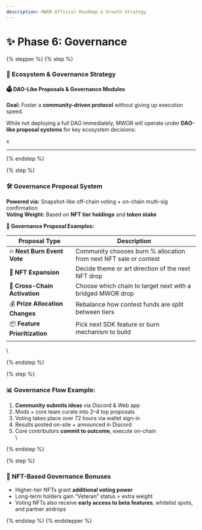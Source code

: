 ```yaml
---
description: MWOR Official Roadmap & Growth Strategy
---
```


# ✨ Phase 6: Governance

{% stepper %}
{% step %}
### 🧠 Ecosystem & Governance Strategy

#### 🗳️ DAO-Like Proposals & Governance Modules

**Goal:** Foster a **community-driven protocol** without giving up execution speed.

While not deploying a full DAO immediately, MWOR will operate under **DAO-like proposal systems** for key ecosystem decisions:

x

***


{% endstep %}

{% step %}
### 🛠️ Governance Proposal System

**Powered via:** Snapshot-like off-chain voting + on-chain multi-sig confirmation\
**Voting Weight:** Based on **NFT tier holdings** and **token stake**

**🧩 Governance Proposal Examples:**

| Proposal Type                   | Description                                                       |
| ------------------------------- | ----------------------------------------------------------------- |
| 🔥 **Next Burn Event Vote**     | Community chooses burn % allocation from next NFT sale or contest |
| 🎨 **NFT Expansion**            | Decide theme or art direction of the next NFT drop                |
| 🌉 **Cross-Chain Activation**   | Choose which chain to target next with a bridged MWOR drop        |
| 💰 **Prize Allocation Changes** | Rebalance how contest funds are split between tiers               |
| 📦 **Feature Prioritization**   | Pick next SDK feature or burn mechanism to build                  |
|                                 |                                                                   |

\

{% endstep %}

{% step %}
### 📊 Governance Flow Example:

1. **Community submits ideas** via Discord & Web app
2. Mods + core team curate into 2–4 top proposals
3. Voting takes place over 72 hours via wallet sign-in
4. Results posted on-site + announced in Discord
5. Core contributors **commit to outcome**, execute on-chain\
   \

{% endstep %}

{% step %}
### 🎁 NFT-Based Governance Bonuses

* Higher-tier NFTs grant **additional voting power**
* Long-term holders gain “Veteran” status = extra weight
* Voting NFTs also receive **early access to beta features**, whitelist spots, and partner airdrops


{% endstep %}
{% endstepper %}
